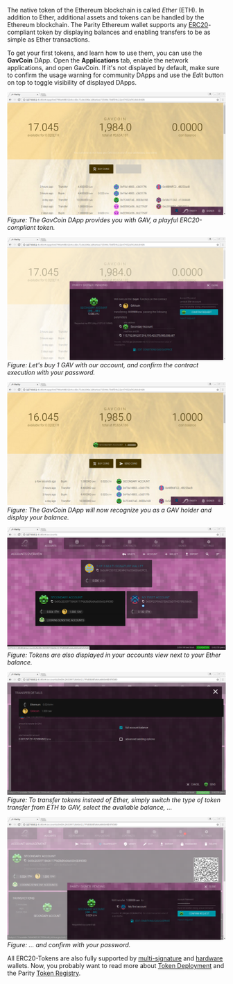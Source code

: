 The native token of the Ethereum blockchain is called _Ether_ (ETH). In addition to Ether, additional assets and tokens can be handled by the Ethereum blockchain. The Parity Ethereum wallet supports any [ERC20](https://github.com/ethereum/EIPs/issues/20)-compliant token by displaying balances and enabling transfers to be as simple as Ether transactions.

To get your first tokens, and learn how to use them, you can use the **GavCoin** DApp. Open the **Applications** tab, enable the network applications, and open GavCoin. If it's not displayed by default, make sure to confirm the usage warning for community DApps and use the _Edit_ button on top to toggle visibility of displayed DApps.

![dapps-gavcoin-0](./images/dapps-gavcoin-0.png)
_Figure: The GavCoin DApp provides you with GAV, a playful ERC20-compliant token._

![dapps-gavcoin-2](./images/dapps-gavcoin-2.png)
_Figure: Let's buy 1 GAV with our account, and confirm the contract execution with your password._

![dapps-gavcoin-4](./images/dapps-gavcoin-4.png)
_Figure: The GavCoin DApp will now recognize you as a GAV holder and display your balance._

![accounts-overview-3](./images/accounts-overview-3.png)
_Figure: Tokens are also displayed in your accounts view next to your Ether balance._

![accounts-token-0](./images/accounts-token-0.png)
_Figure: To transfer tokens instead of Ether, simply switch the type of token transfer from ETH to GAV, select the available balance, ..._

![accounts-token-2](./images/accounts-token-2.png)
_Figure: ... and confirm with your password._

All ERC20-Tokens are also fully supported by [multi-signature](Accounts%2C-Wallets%2C-Vaults.md) and [hardware](Ledger-Nano-S.md) wallets. Now, you probably want to read more about [Token Deployment](Token-Deployment.md) and the Parity [Token Registry](Token-Registry.md).
